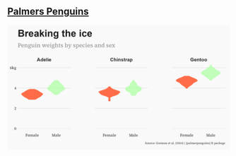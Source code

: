 ## [Palmers Penguins](https://github.com/TurnerHaa/tidy-tuesday/blob/main/2025-04-15_Penguins)
![Palmers Penguins](https://github.com/TurnerHaa/tidy-tuesday/blob/main/2025-04-15_Penguins/PalmerPenguins.png)

